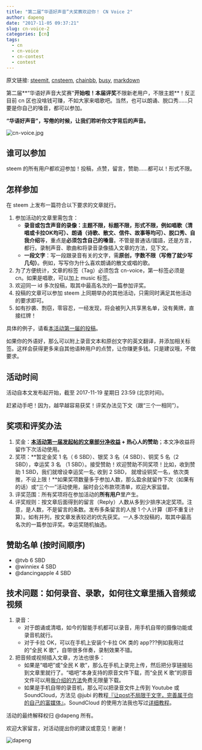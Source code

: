 ```yaml
---
title: "第二届“华语好声音”大奖赛欢迎你！ CN Voice 2"
author: dapeng
date: "2017-11-05 09:37:21"
slug: cn-voice-2
categories: [cn]
tags: 
  - cn
  - cn-voice
  - cn-contest
  - contest
---
```


原文链接: [steemit](https://steemit.com/cn/@dapeng/cn-voice-2), [cnsteem](https://cnsteem.com/cn/@dapeng/cn-voice-2), [chainbb](https://chainbb.com/cn/@dapeng/cn-voice-2), [busy](https://busy.org/cn/@dapeng/cn-voice-2), [markdown](https://raw.githubusercontent.com/pzhaonet/steem_mirror/master/content/post/cn-voice-2.md)

第二届**“华语好声音大奖赛"**开始啦！本届评奖**不限新老用户，不限主题**！反正目前 cn 区也没啥钱可赚，不如大家来唱歌吧。当然，也可以朗诵、脱口秀……只要是你自己的嗓音，都可以参加。

**“华语好声音”，写倦的时候，让我们聆听你文字背后的声音。**

![cn-voice.jpg](https://steemitimages.com/DQmZWJqGdRqMnXDeXFRHbUzbPsEon1hq7fU9dtGzAadvUUv/cn-voice.jpg)

## 谁可以参加

steem 的所有用户都欢迎参加！投稿，点赞，留言，赞助……都可以！形式不限。

## 怎样参加

在 steem 上发布一篇符合以下要求的文章就行。

1. 参加活动的文章里需包含：
   - **录音或包含声音的录像：主题不限，标题不限，形式不限，例如唱歌（清唱或卡拉OK均可）、朗诵（诗歌、散文、信件、故事等均可）、脱口秀、自我介绍**等，重点是**必须包含自己的嗓音**。不管是普通话/國語，还是方言，都行。录制声音、歌曲和将录音录像插入文章的方法，见下文。
   - **一段文字**：写一段跟录音有关的文字，需**原创，字数不限（写倦了就少写几句）**。例如，写写你为什么喜欢朗诵的散文或唱的歌。
2. 为了方便统计，文章的标签（Tag）必须包含 cn-voice，第一标签必须是 cn。如果是唱歌，可以加上 music 标签。
3. 欢迎同一 id 多次投稿，取其中最高名次的一篇参加评奖。
4. 投稿的文章可以参加 steem 上同期举办的其他活动，只需同时满足其他活动的要求即可。
5. 如有抄袭、剽窃，零容忍，一经发现，将会被列入共享黑名单，没有黄牌，直接红牌！

具体的例子，请看[本活动第一届的投稿](https://cnsteem.com/cn/@dapeng/1-or-award-ceremony-for-the-welcome-prize-new-steemians)。

如果你的外语好，那么可以附上录音文本和原创文字的英文翻译，并添加相关标签。这样会获得更多来自其他语种用户的点赞，让你赚更多钱。只是建议哦，不做要求。

## 活动时间

活动自本文发布起开始，截至 2017-11-19 星期日 23:59 (北京时间)。

赶紧动手吧！因为，越早越容易获奖！评奖办法见下文（跟“三个一相同”）。

## 奖项和评奖办法

1. 奖金：**[本活动第一届发起帖的文章部分净收益](https://cnsteem.com/cn/@dapeng/cn-voice-start) + 热心人的赞助**；本文净收益将留作下次活动使用。
2. 奖项：**暂定金奖 1 名（ 6 SBD）、银奖 3 名（4 SBD）、铜奖 5 名（2 SBD），幸运奖 3 名 （1 SBD）。接受赞助！欢迎赞助不同奖项！比如，收到赞助 1 SBD，我们就增设幸运奖一名; 收到 2 SBD， 就增设铜奖一名，依次类推，不设上限！**如果奖项数量多于参加人数，那么盈余就留作下次（如果有的话）或“三个一”活动使用，届时会公布款项清单，欢迎大家监督。
3. 评奖范围：所有奖项将在参加活动的**所有用户**里产生。
4. 评奖规则：按文章后面得到的留言（Reply）人数从多到少排序决定奖项。注意，是人数，不是留言的条数。发布多条留言的人按 1 个人计算（即不重复计算）。如有并列，按文章发表较迟的优先获奖。一人多次投稿的，取其中最高名次的一篇参加评奖。幸运奖随机抽选。

## 赞助名单 (按时间顺序)

- @tvb 6 SBD
- @winniex 4 SBD
- @dancingapple 4 SBD

## 技术问题：如何录音、录歌，如何往文章里插入音频或视频

1. 录音：
   - 对于朗诵或清唱，如今的智能手机都可以录音，用手机自带的摄像功能或录音机就行。
   - 对于卡拉 OK，可以在手机上安装个卡拉 OK 类的 app???例如我用过的“全民 K 歌”，自带很多伴奏，录制效果不错。
2. 把音频或视频插入文章，方法也很多：
   - 如果是“唱吧”或“全民 K 歌”，那么在手机上录完上传，然后把分享链接贴到文章里就行了。“唱吧”本身支持的原音文件下载，而“全民 K 歌”的原音文件可以用[我介绍的方法](https://cnsteem.com/cn/@dapeng/ok)免费无限量下载。
   - 如果是手机自带的录音机，那么可以把录音文件上传到 Youtube 或 SoundCloud，方法见 @jubi 的教程[『让post不局限于文字，完善属于你的自己的富媒体』](https://steemit.com/cn/@jubi/post)。SoundCloud 的使用方法我也写过[详细教程](https://steemit.com/cn/@dapeng/tips-how-to-embed-music-or-sound-into-a-steem-post)。

活动的最终解释权归 @dapeng 所有。

欢迎大家留言，对活动提出你的建议或意见！谢谢！

![dapeng](https://steemitimages.com/DQmeYUwQ7Juorgd79o6D5E34BnUYxwfmLxYH4cApgPRhRf6/end2.jpg)
